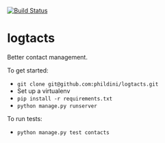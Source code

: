 [![Build Status](https://travis-ci.org/phildini/logtacts.svg)](https://travis-ci.org/phildini/logtacts)

logtacts
========

Better contact management.

To get started:
 - `git clone git@github.com:phildini/logtacts.git`
 - Set up a virtualenv
 - `pip install -r requirements.txt`
 - `python manage.py runserver`

To run tests:
 - `python manage.py test contacts`

